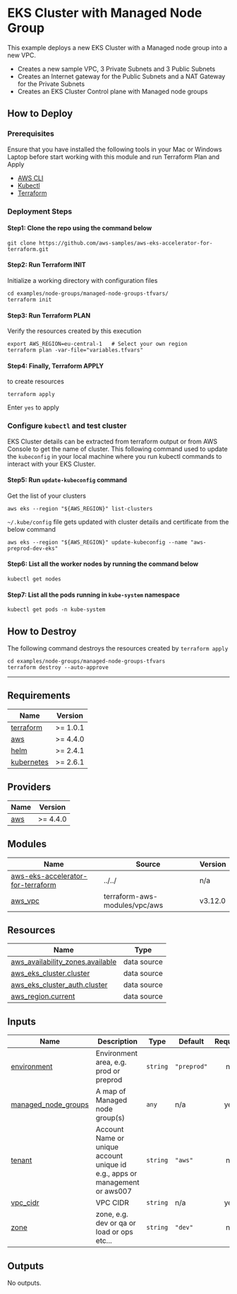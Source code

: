 # EKS Cluster with Managed Node Group

This example deploys a new EKS Cluster with a Managed node group into a new VPC.

* Creates a new sample VPC, 3 Private Subnets and 3 Public Subnets
* Creates an Internet gateway for the Public Subnets and a NAT Gateway for the
  Private Subnets
* Creates an EKS Cluster Control plane with Managed node groups

## How to Deploy

### Prerequisites

Ensure that you have installed the following tools in your Mac or Windows Laptop
before start working with this module and run Terraform Plan and Apply

* [AWS CLI](https://docs.aws.amazon.com/cli/latest/userguide/install-cliv2.html)
* [Kubectl](https://Kubernetes.io/docs/tasks/tools/)
* [Terraform](https://learn.hashicorp.com/tutorials/terraform/install-cli)

### Deployment Steps

#### Step1: Clone the repo using the command below

```shell script
git clone https://github.com/aws-samples/aws-eks-accelerator-for-terraform.git
```

#### Step2: Run Terraform INIT

Initialize a working directory with configuration files

```shell script
cd examples/node-groups/managed-node-groups-tfvars/
terraform init
```

#### Step3: Run Terraform PLAN

Verify the resources created by this execution

```shell script
export AWS_REGION=eu-central-1   # Select your own region
terraform plan -var-file="variables.tfvars"
```

#### Step4: Finally, Terraform APPLY

to create resources

```shell script
terraform apply
```

Enter `yes` to apply

### Configure `kubectl` and test cluster

EKS Cluster details can be extracted from terraform output or from AWS Console
to get the name of cluster.
This following command used to update the `kubeconfig` in your local machine
where you run kubectl commands to interact with your EKS Cluster.

#### Step5: Run `update-kubeconfig` command

Get the list of your clusters

```shell script
aws eks --region "${AWS_REGION}" list-clusters
```

`~/.kube/config` file gets updated with cluster details and certificate from
the below command

```shell script
aws eks --region "${AWS_REGION}" update-kubeconfig --name "aws-preprod-dev-eks"
```

#### Step6: List all the worker nodes by running the command below

```shell script
kubectl get nodes
```

#### Step7: List all the pods running in `kube-system` namespace

```shell script
kubectl get pods -n kube-system
```

## How to Destroy

The following command destroys the resources created by `terraform apply`

```shell script
cd examples/node-groups/managed-node-groups-tfvars
terraform destroy --auto-approve
```

---

<!--- BEGIN_TF_DOCS --->
## Requirements

| Name | Version |
|------|---------|
| <a name="requirement_terraform"></a> [terraform](#requirement\_terraform) | >= 1.0.1 |
| <a name="requirement_aws"></a> [aws](#requirement\_aws) | >= 4.4.0 |
| <a name="requirement_helm"></a> [helm](#requirement\_helm) | >= 2.4.1 |
| <a name="requirement_kubernetes"></a> [kubernetes](#requirement\_kubernetes) | >= 2.6.1 |

## Providers

| Name | Version |
|------|---------|
| <a name="provider_aws"></a> [aws](#provider\_aws) | >= 4.4.0 |

## Modules

| Name | Source | Version |
|------|--------|---------|
| <a name="module_aws-eks-accelerator-for-terraform"></a> [aws-eks-accelerator-for-terraform](#module\_aws-eks-accelerator-for-terraform) | ../../ | n/a |
| <a name="module_aws_vpc"></a> [aws\_vpc](#module\_aws\_vpc) | terraform-aws-modules/vpc/aws | v3.12.0 |

## Resources

| Name | Type |
|------|------|
| [aws_availability_zones.available](https://registry.terraform.io/providers/hashicorp/aws/latest/docs/data-sources/availability_zones) | data source |
| [aws_eks_cluster.cluster](https://registry.terraform.io/providers/hashicorp/aws/latest/docs/data-sources/eks_cluster) | data source |
| [aws_eks_cluster_auth.cluster](https://registry.terraform.io/providers/hashicorp/aws/latest/docs/data-sources/eks_cluster_auth) | data source |
| [aws_region.current](https://registry.terraform.io/providers/hashicorp/aws/latest/docs/data-sources/region) | data source |

## Inputs

| Name | Description | Type | Default | Required |
|------|-------------|------|---------|:--------:|
| <a name="input_environment"></a> [environment](#input\_environment) | Environment area, e.g. prod or preprod | `string` | `"preprod"` | no |
| <a name="input_managed_node_groups"></a> [managed\_node\_groups](#input\_managed\_node\_groups) | A map of Managed node group(s) | `any` | n/a | yes |
| <a name="input_tenant"></a> [tenant](#input\_tenant) | Account Name or unique account unique id e.g., apps or management or aws007 | `string` | `"aws"` | no |
| <a name="input_vpc_cidr"></a> [vpc\_cidr](#input\_vpc\_cidr) | VPC CIDR | `string` | n/a | yes |
| <a name="input_zone"></a> [zone](#input\_zone) | zone, e.g. dev or qa or load or ops etc... | `string` | `"dev"` | no |

## Outputs

No outputs.

<!--- END_TF_DOCS --->
